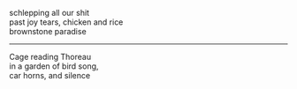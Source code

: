 schlepping all our shit  
past joy tears, chicken and rice  
brownstone paradise  

---

Cage reading Thoreau  
in a garden of bird song,  
car horns, and silence  
